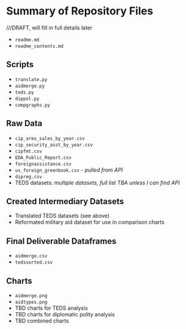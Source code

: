 # Summary of Repository Files
///DRAFT, will fill in full details later

- `readme.md`
- `readme_contents.md` 
## Scripts
- `translate.py`
- `aidmerge.py`
- `teds.py`
- `dippol.py`
- `compgraphs.py`
## Raw Data
- `cip_arms_sales_by_year.csv`
- `cip_security_asst_by_year.csv`
- `cipfmt.csv`
- `EDA_Public_Report.csv`
- `foreignassistance.csv`
- `us_foreign_greenbook.csv` - _pulled from API_
- `dipreg.csv`
- TEDS datasets: _multiple datasets, full list TBA unless I can find API_ 
## Created Intermediary Datasets 
- Translated TEDS datasets (see above)
- Reformated military aid dataset for use in comparison charts
## Final Deliverable Dataframes
- `aidmerge.csv`
- `tedssorted.csv`
## Charts
- `aidmerge.png`
- `aidtypes.png`
- TBD charts for TEDS analysis
- TBD charts for diplomatic polity analysis
- TBD combined charts
